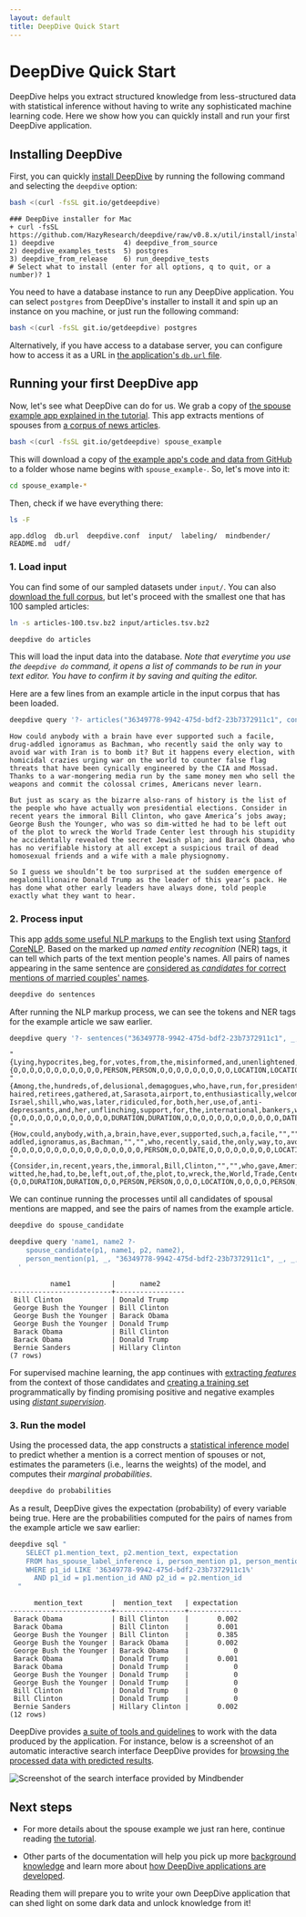 ```yaml
---
layout: default
title: DeepDive Quick Start
---
```


# DeepDive Quick Start

DeepDive helps you extract structured knowledge from less-structured data with statistical inference without having to write any sophisticated machine learning code.
Here we show how you can quickly install and run your first DeepDive application.


## Installing DeepDive

First, you can quickly [install DeepDive](installation.md) by running the following command and selecting the `deepdive` option:

```bash
bash <(curl -fsSL git.io/getdeepdive)
```

```
### DeepDive installer for Mac
+ curl -fsSL https://github.com/HazyResearch/deepdive/raw/v0.8.x/util/install/install.Mac.sh
1) deepdive                 4) deepdive_from_source
2) deepdive_examples_tests  5) postgres
3) deepdive_from_release    6) run_deepdive_tests
# Select what to install (enter for all options, q to quit, or a number)? 1
```


You need to have a database instance to run any DeepDive application.
You can select `postgres` from DeepDive's installer to install it and spin up an instance on you machine, or just run the following command:

```bash
bash <(curl -fsSL git.io/getdeepdive) postgres
```

Alternatively, if you have access to a database server, you can configure how to access it as a URL in [the application's `db.url` file](deepdiveapp.md#db-url).



## Running your first DeepDive app

Now, let's see what DeepDive can do for us.
We grab a copy of [the spouse example app explained in the tutorial](example-spouse.md).
This app extracts mentions of spouses from [a corpus of news articles][corpus].

[corpus]: http://research.signalmedia.co/newsir16/signal-dataset.html "The Signal Media One-Million News Articles Dataset"

```bash
bash <(curl -fsSL git.io/getdeepdive) spouse_example
```

This will download a copy of [the example app's code and data from GitHub](../examples/spouse/) to a folder whose name begins with `spouse_example-`.
So, let's move into it:

```bash
cd spouse_example-*
```

Then, check if we have everything there:

```bash
ls -F
```
```
app.ddlog  db.url  deepdive.conf  input/  labeling/  mindbender/  README.md  udf/
```

### 1. Load input

You can find some of our sampled datasets under `input/`.
You can also [download the full corpus][corpus], but let's proceed with the smallest one that has 100 sampled articles:

```bash
ln -s articles-100.tsv.bz2 input/articles.tsv.bz2
```
```bash
deepdive do articles
```

This will load the input data into the database.
*Note that everytime you use the `deepdive do` command, it opens a list of commands to be run in your text editor. You have to confirm it by saving and quiting the editor.*

Here are a few lines from an example article in the input corpus that has been loaded.

```bash
deepdive query '?- articles("36349778-9942-475d-bdf2-23b7372911c1", content).' format=csv | tail -n +15 | head -5
```
```
How could anybody with a brain have ever supported such a facile, drug-addled ignoramus as Bachman, who recently said the only way to avoid war with Iran is to bomb it? But it happens every election, with homicidal crazies urging war on the world to counter false flag threats that have been cynically engineered by the CIA and Mossad. Thanks to a war-mongering media run by the same money men who sell the weapons and commit the colossal crimes, Americans never learn.

But just as scary as the bizarre also-rans of history is the list of the people who have actually won presidential elections. Consider in recent years the immoral Bill Clinton, who gave America’s jobs away; George Bush the Younger, who was so dim-witted he had to be left out of the plot to wreck the World Trade Center lest through his stupidity he accidentally revealed the secret Jewish plan; and Barack Obama, who has no verifiable history at all except a suspicious trail of dead homosexual friends and a wife with a male physiognomy.

So I guess we shouldn’t be too surprised at the sudden emergence of megalomillionaire Donald Trump as the leader of this year’s pack. He has done what other early leaders have always done, told people exactly what they want to hear.

```

<!--
<todo>find a better doc_id to show here, that contains well known people in the same sentence</todo>
-->

### 2. Process input

This app [adds some useful NLP markups](example-spouse.md#1-2-adding-nlp-markups) to the English text using [Stanford CoreNLP](http://stanfordnlp.github.io/CoreNLP/).
Based on the marked up *named entity recognition* (NER) tags, it can tell which parts of the text mention people's names.
All pairs of names appearing in the same sentence are [considered as *candidates* for correct mentions of married couples' names](example-spouse.md#1-3-extracting-candidate-relation-mentions).

```bash
deepdive do sentences
```

After running the NLP markup process, we can see the tokens and NER tags for the example article we saw earlier.

```bash
deepdive query '?- sentences("36349778-9942-475d-bdf2-23b7372911c1", _, _, tokens, _, _, ner_tags, _, _, _).' format=csv | grep PERSON | head -5
```
```
"{Lying,hypocrites,beg,for,votes,from,the,misinformed,and,unenlightened,By,John,Kaminski,http://renegadetribune.com/author/kaminski/,http://therebel.is/kaminski,Anyone,who,runs,for,president,of,the,United,States,must,supervise,the,robbery,and,murder,of,innocent,countries,"","",promise,to,maintain,the,unjust,slave,system,of,the,international,bankers,"","",and,lie,about,everything,that,pertains,to,the,safety,of,the,American,people,"","",because,there,is,no,safety,for,anyone,in,these,desperate,times,as,long,as,Jewish,controlled,puppets,continue,to,wreak,havoc,on,the,entire,world,.}","{O,O,O,O,O,O,O,O,O,O,O,PERSON,PERSON,O,O,O,O,O,O,O,O,O,LOCATION,LOCATION,O,O,O,O,O,O,O,O,O,O,O,O,O,O,O,O,O,O,O,O,O,O,O,O,O,O,O,O,O,O,O,O,O,MISC,O,O,O,O,O,O,O,O,O,O,O,O,O,O,O,O,MISC,O,O,O,O,O,O,O,O,O,O,O}"
"{Among,the,hundreds,of,delusional,demagogues,who,have,run,for,president,over,the,years,"","",the,most,pathetic,scene,I,ever,witnessed,personally,was,in,the,2012,race,when,a,large,crowd,of,white-haired,retirees,gathered,at,Sarasota,airport,to,enthusiastically,welcome,Minnesota,Rep.,Michelle,Bachman,"","",a,pro-Israel,shill,who,was,later,ridiculed,for,both,her,use,of,anti-depressants,and,her,unflinching,support,for,the,international,bankers,who,have,deliberately,sabotaged,the,American,economy,for,more,than,a,hundred,years,.}","{O,O,O,O,O,O,O,O,O,O,O,O,DURATION,DURATION,O,O,O,O,O,O,O,O,O,O,O,O,DATE,O,O,O,O,O,O,O,O,O,O,LOCATION,O,O,O,O,LOCATION,O,PERSON,PERSON,O,O,MISC,O,O,O,O,O,O,O,O,O,O,O,O,O,O,O,O,O,O,O,O,O,O,O,O,MISC,O,O,O,O,O,DURATION,DURATION,O}"
"{How,could,anybody,with,a,brain,have,ever,supported,such,a,facile,"","",drug-addled,ignoramus,as,Bachman,"","",who,recently,said,the,only,way,to,avoid,war,with,Iran,is,to,bomb,it,?}","{O,O,O,O,O,O,O,O,O,O,O,O,O,O,O,O,PERSON,O,O,DATE,O,O,O,O,O,O,O,O,LOCATION,O,O,O,O,O}"
"{Consider,in,recent,years,the,immoral,Bill,Clinton,"","",who,gave,America,'s,jobs,away,;,George,Bush,the,Younger,"","",who,was,so,dim-witted,he,had,to,be,left,out,of,the,plot,to,wreck,the,World,Trade,Center,lest,through,his,stupidity,he,accidentally,revealed,the,secret,Jewish,plan,;,and,Barack,Obama,"","",who,has,no,verifiable,history,at,all,except,a,suspicious,trail,of,dead,homosexual,friends,and,a,wife,with,a,male,physiognomy,So,I,guess,we,should,n't,be,too,surprised,at,the,sudden,emergence,of,megalomillionaire,Donald,Trump,as,the,leader,of,this,year,'s,pack,.}","{O,O,DURATION,DURATION,O,O,PERSON,PERSON,O,O,O,LOCATION,O,O,O,O,PERSON,PERSON,PERSON,PERSON,O,O,O,O,O,O,O,O,O,O,O,O,O,O,O,O,O,ORGANIZATION,ORGANIZATION,ORGANIZATION,O,O,O,O,O,O,O,O,O,MISC,O,O,O,PERSON,PERSON,O,O,O,O,O,O,O,O,O,O,O,O,O,O,O,O,O,O,O,O,O,O,O,O,O,O,O,O,O,O,O,O,O,O,O,O,O,O,PERSON,PERSON,O,O,O,O,DATE,DATE,O,O,O}"
```


We can continue running the processes until all candidates of spousal mentions are mapped, and see the pairs of names from the example article.

```bash
deepdive do spouse_candidate
```
```bash
deepdive query 'name1, name2 ?-
    spouse_candidate(p1, name1, p2, name2),
    person_mention(p1, _, "36349778-9942-475d-bdf2-23b7372911c1", _, _, _).
  '
```
```
          name1          |      name2
-------------------------+-----------------
 Bill Clinton            | Donald Trump
 George Bush the Younger | Bill Clinton
 George Bush the Younger | Barack Obama
 George Bush the Younger | Donald Trump
 Barack Obama            | Bill Clinton
 Barack Obama            | Donald Trump
 Bernie Sanders          | Hillary Clinton
(7 rows)
```

For supervised machine learning, the app continues with [extracting *features*](example-spouse.md#1-4-extracting-features-for-each-candidate) from the context of those candidates and [creating a training set](example-spouse.md#3-learning-and-inference-model-specification) programmatically by finding promising positive and negative examples using [*distant supervision*](distant_supervision.md).

### 3. Run the model

Using the processed data, the app constructs a [statistical inference model](inference.md) to predict whether a mention is a correct mention of spouses or not, estimates the parameters (i.e., learns the weights) of the model, and computes their *marginal probabilities*.

```bash
deepdive do probabilities
```

As a result, DeepDive gives the expectation (probability) of every variable being true.
Here are the probabilities computed for the pairs of names from the example article we saw earlier:

```bash
deepdive sql "
    SELECT p1.mention_text, p2.mention_text, expectation
    FROM has_spouse_label_inference i, person_mention p1, person_mention p2
    WHERE p1_id LIKE '36349778-9942-475d-bdf2-23b7372911c1%'
      AND p1_id = p1.mention_id AND p2_id = p2.mention_id
  "
```
<!-- TODO switch to DDlog once it gets access to inference results -->
```
      mention_text       |  mention_text   | expectation
-------------------------+-----------------+-------------
 Barack Obama            | Bill Clinton    |       0.002
 Barack Obama            | Bill Clinton    |       0.001
 George Bush the Younger | Bill Clinton    |       0.385
 George Bush the Younger | Barack Obama    |       0.002
 George Bush the Younger | Barack Obama    |           0
 Barack Obama            | Donald Trump    |       0.001
 Barack Obama            | Donald Trump    |           0
 George Bush the Younger | Donald Trump    |           0
 George Bush the Younger | Donald Trump    |           0
 Bill Clinton            | Donald Trump    |           0
 Bill Clinton            | Donald Trump    |           0
 Bernie Sanders          | Hillary Clinton |       0.002
(12 rows)
```

DeepDive provides [a suite of tools and guidelines](development-cycle.md#3-evaluate-debug) to work with the data produced by the application.
For instance, below is a screenshot of an automatic interactive search interface DeepDive provides for [browsing the processed data with predicted results](browsing.md).

![Screenshot of the search interface provided by Mindbender](images/browsing_results.png)



## Next steps

* For more details about the spouse example we just ran here, continue reading [the tutorial](example-spouse.md).

* Other parts of the documentation will help you pick up more [background knowledge](index.md#background-reading) and learn more about [how DeepDive applications are developed](development-cycle.md).

Reading them will prepare you to write your own DeepDive application that can shed light on some dark data and unlock knowledge from it!
